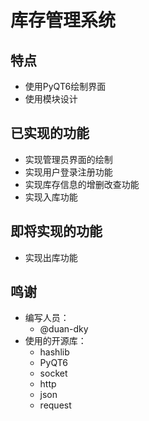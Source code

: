 # 库存管理系统
## 特点
- 使用PyQT6绘制界面
- 使用模块设计
## 已实现的功能
- 实现管理员界面的绘制
- 实现用户登录注册功能
- 实现库存信息的增删改查功能
- 实现入库功能
## 即将实现的功能
- 实现出库功能
## 鸣谢
- 编写人员：
    - @duan-dky
- 使用的开源库：
    - hashlib
    - PyQT6
    - socket
    - http
    - json
    - request



